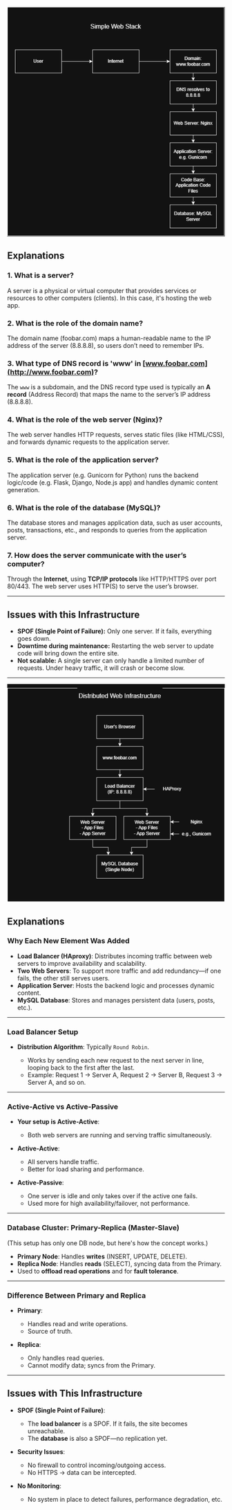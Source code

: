 ![Simple web stack](simple-web-stack.png)

## Explanations

### 1. **What is a server?**

A server is a physical or virtual computer that provides services or resources to other computers (clients). In this case, it's hosting the web app.

### 2. **What is the role of the domain name?**

The domain name (foobar.com) maps a human-readable name to the IP address of the server (8.8.8.8), so users don’t need to remember IPs.

### 3. **What type of DNS record is 'www' in [www.foobar.com](http://www.foobar.com)?**

The `www` is a subdomain, and the DNS record type used is typically an **A record** (Address Record) that maps the name to the server’s IP address (8.8.8.8).

### 4. **What is the role of the web server (Nginx)?**

The web server handles HTTP requests, serves static files (like HTML/CSS), and forwards dynamic requests to the application server.

### 5. **What is the role of the application server?**

The application server (e.g. Gunicorn for Python) runs the backend logic/code (e.g. Flask, Django, Node.js app) and handles dynamic content generation.

### 6. **What is the role of the database (MySQL)?**

The database stores and manages application data, such as user accounts, posts, transactions, etc., and responds to queries from the application server.

### 7. **How does the server communicate with the user’s computer?**

Through the **Internet**, using **TCP/IP protocols** like HTTP/HTTPS over port 80/443. The web server uses HTTP(S) to serve the user’s browser.

---

## Issues with this Infrastructure

* **SPOF (Single Point of Failure):** Only one server. If it fails, everything goes down.
* **Downtime during maintenance:** Restarting the web server to update code will bring down the entire site.
* **Not scalable:** A single server can only handle a limited number of requests. Under heavy traffic, it will crash or become slow.


---
![Distributed web infrastructure](distributed-web-infrastructure.png)

## Explanations

### **Why Each New Element Was Added**

* **Load Balancer (HAproxy)**: Distributes incoming traffic between web servers to improve availability and scalability.
* **Two Web Servers**: To support more traffic and add redundancy—if one fails, the other still serves users.
* **Application Server**: Hosts the backend logic and processes dynamic content.
* **MySQL Database**: Stores and manages persistent data (users, posts, etc.).

---

### **Load Balancer Setup**

* **Distribution Algorithm**: Typically `Round Robin`.

  * Works by sending each new request to the next server in line, looping back to the first after the last.
  * Example: Request 1 → Server A, Request 2 → Server B, Request 3 → Server A, and so on.

---

### **Active-Active vs Active-Passive**

* **Your setup is Active-Active**:

  * Both web servers are running and serving traffic simultaneously.
* **Active-Active**:

  * All servers handle traffic.
  * Better for load sharing and performance.
* **Active-Passive**:

  * One server is idle and only takes over if the active one fails.
  * Used more for high availability/failover, not performance.

---

### **Database Cluster: Primary-Replica (Master-Slave)**

(This setup has only one DB node, but here's how the concept works.)

* **Primary Node**: Handles **writes** (INSERT, UPDATE, DELETE).
* **Replica Node**: Handles **reads** (SELECT), syncing data from the Primary.
* Used to **offload read operations** and for **fault tolerance**.

---

### **Difference Between Primary and Replica**

* **Primary**:

  * Handles read and write operations.
  * Source of truth.
* **Replica**:

  * Only handles read queries.
  * Cannot modify data; syncs from the Primary.

---

## Issues with This Infrastructure

* **SPOF (Single Point of Failure)**:

  * The **load balancer** is a SPOF. If it fails, the site becomes unreachable.
  * The **database** is also a SPOF—no replication yet.
* **Security Issues**:

  * No firewall to control incoming/outgoing access.
  * No HTTPS → data can be intercepted.
* **No Monitoring**:

  * No system in place to detect failures, performance degradation, etc.